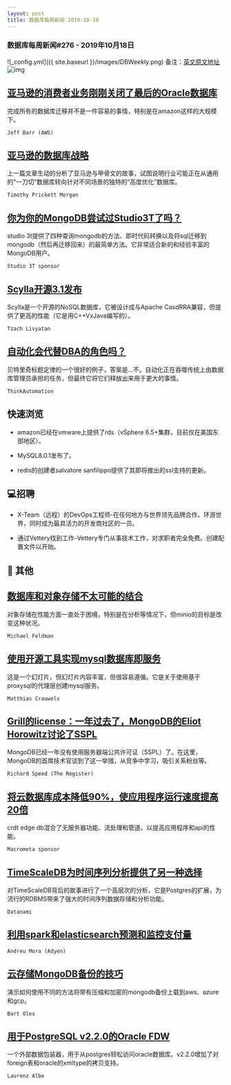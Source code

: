```yaml
---
layout: post
title: 数据库每周新闻 2019-10-18
---
```

### 数据库每周新闻#276 - 2019年10月18日
![_config.yml]({{ site.baseurl }}/images/DBWeekly.png)
备注：[英文原文地址](https://dbweekly.com/issues/276)
![img](https://res.cloudinary.com/cpress/image/upload/w_1280,e_sharpen:60/v1571394566/pnrav3b72nkqbydertcy.jpg)


## [亚马逊的消费者业务刚刚关闭了最后的Oracle数据库](https://dbweekly.com/link/78703/web)
完成所有的数据库迁移并不是一件容易的事情，特别是在amazon这样的大规模下。

`Jeff Barr (AWS)`


## [亚马逊的数据库战略](https://dbweekly.com/link/78704/web)
上一篇文章生动的分析了亚马逊与甲骨文的故事，试图说明行业可能正在从通用的“一刀切”数据库转向针对不同场景的独特的“高度优化”数据库。

`Timothy Prickett Morgan`


## [你为你的MongoDB尝试过Studio3T了吗？](https://dbweekly.com/link/78705/web)
studio 3t提供了四种查询mongodb的方法、即时代码转换以及将sql迁移到mongodb（然后再迁移回来）的最简单方法。它非常适合新的和经验丰富的MongoDB用户。

`Studio 3T sponsor`


## [Scylla开源3.1发布](https://dbweekly.com/link/78706/web)
Scylla是一个开源的NoSQL数据库，它被设计成与Apache CasdRRA兼容，但提供了更高的性能（它是用C++VxJava编写的）。

`Tzach Livyatan`


## [自动化会代替DBA的角色吗？](https://dbweekly.com/link/78707/web)
贝特里奇标题定律的一个很好的例子，答案是…不。自动化正在吞噬传统上由数据库管理员承担的任务，但最终它将它们释放出来用于更大的事情。

`ThinkAutomation`
## 快速浏览


- amazon已经在vmware上提供了rds（vSphere 6.5+集群，目前仅在美国东部地区）。


- MySQL8.0.1发布了。


- redis的创建者salvatore sanfilippo提供了其即将推出的ssl支持的更新。
## 💻招聘


- X-Team（远程）的DevOps工程师-在任何地方与世界领先品牌合作。环游世界，同时成为最具活力的开发商社区的一员。


- 通过Vettery找到工作-Vettery专门从事技术工作，对求职者完全免费。创建配置文件以开始。
## 📒 其他


## [数据库和对象存储不太可能的结合](https://dbweekly.com/link/78713/web)
对象存储在性能方面一直处于困境，特别是在分析等情况下，但minio的目标是改变这种状况。

`Michael Feldman`




## [使用开源工具实现mysql数据库即服务](https://dbweekly.com/link/78714/web)
这是一个幻灯片，但幻灯片内容丰富，但很容易遵循。它是关于使用基于proxysql的代理层创建mysql服务。

`Matthias Crauwels`




## [Grill的license：一年过去了，MongoDB的Eliot Horowitz讨论了SSPL](https://dbweekly.com/link/78715/web)
MongoDB已经一年没有使用服务器端公共许可证（SSPL）了。在这里，MongoDB的首席技术官谈到了这一举措，从竞争中学习，吸引关系粉丝等。

`Richard Speed (The Register)`




## [将云数据库成本降低90%，使应用程序运行速度提高20倍](https://dbweekly.com/link/78716/web)
crdt edge db混合了无服务器功能、流处理和管道，以提高应用程序和api的性能。

`Macrometa sponsor`




## [TimeScaleDB为时间序列分析提供了另一种选择](https://dbweekly.com/link/78717/web)
对TimeScaleDB背后的故事进行了一个高层次的分析，它是Postgres的扩展，为流行的RDBMS带来了强大的时间序列数据存储和分析功能。

`Datanami`




## [利用spark和elasticsearch预测和监控支付量](https://dbweekly.com/link/78718/web)

`Andreu Mora (Adyen)`




## [云存储MongoDB备份的技巧](https://dbweekly.com/link/78719/web)
演示如何使用不同的方法将带有压缩和加密的mongodb备份上载到aws、azure和gcp。

`Bart Oles`




## [用于PostgreSQL v2.2.0的Oracle FDW](https://dbweekly.com/link/78720/web)
一个外部数据包装器，用于从postgres轻松访问oracle数据库。v2.2.0增加了对foreign表和oracle的xmltype的拷贝支持。

`Laurenz Albe`


